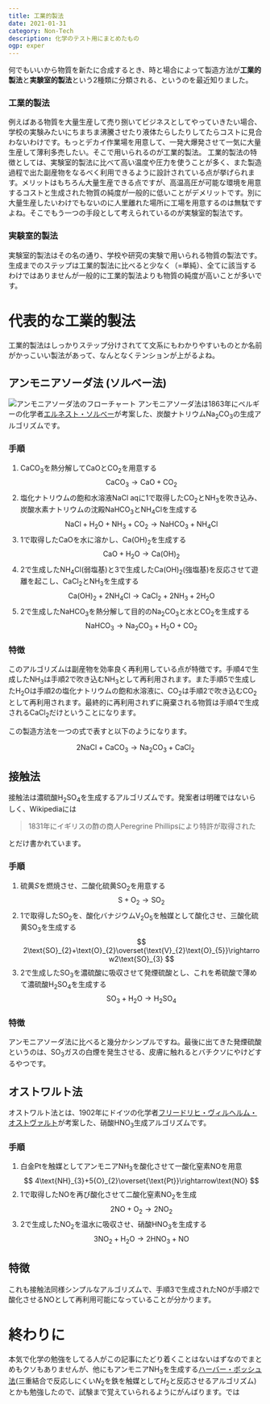 ```yaml
---
title: 工業的製法
date: 2021-01-31
category: Non-Tech
description: 化学のテスト用にまとめたもの
ogp: exper
---
```


何でもいいから物質を新たに合成するとき、時と場合によって製造方法が**工業的製法**と**実験室的製法**という2種類に分類される、というのを最近知りました。

### 工業的製法
例えばある物質を大量生産して売り捌いてビジネスとしてやっていきたい場合、学校の実験みたいにちまちま沸騰させたり液体たらしたりしてたらコストに見合わないわけです。もっとデカイ作業場を用意して、一発大爆発させて一気に大量生産して薄利多売したい。そこで用いられるのが工業的製法。
工業的製法の特徴としては、実験室的製法に比べて高い温度や圧力を使うことが多く、また製造過程で出た副産物をなるべく利用できるように設計されている点が挙げられます。メリットはもちろん大量生産できる点ですが、高温高圧が可能な環境を用意するコストと生成された物質の純度が一般的に低いことがデメリットです。別に大量生産したいわけでもないのに人里離れた場所に工場を用意するのは無駄ですよね。そこでもう一つの手段として考えられているのが実験室的製法です。

### 実験室的製法
実験室的製法はその名の通り、学校や研究の実験で用いられる物質の製法です。生成までのステップは工業的製法に比べると少なく（=単純）、全てに該当するわけではありませんが一般的に工業的製法よりも物質の純度が高いことが多いです。

# 代表的な工業的製法
工業的製法はしっかりステップ分けされてて文系にもわかりやすいものとか名前がかっこいい製法があって、なんとなくテンションが上がるよね。

## アンモニアソーダ法 (ソルべー法)
![アンモニアソーダ法のフローチャート](https://user-images.githubusercontent.com/51294895/106385384-6a915e00-6413-11eb-99ba-378ee91a4b43.png)
アンモニアソーダ法は1863年にベルギーの化学者[エルネスト・ソルべー](https://artsandculture.google.com/exhibit/QQ8X_Kko)が考案した、炭酸ナトリウム$\text{Na}_{2}\text{CO}_{3}$の生成アルゴリズムです。
### 手順
1. $\text{CaCO}_{3}$を熱分解して$\text{CaO}$と$\text{CO}_{2}$を用意する
$$
\text{CaCO}_{3}\rightarrow\text{CaO}+\text{CO}_{2}
$$
2. 塩化ナトリウムの飽和水溶液$\text{NaCl aq}$に1で取得した$\text{CO}_{2}$と$\text{NH}_{3}$を吹き込み、炭酸水素ナトリウムの沈殿$\text{NaHCO}_{3}$と$\text{NH}_{4}\text{Cl}$を生成する
$$
\text{NaCl} + \text{H}_{2}\text{O} + \text{NH}_{3} + \text{CO}_{2}\rightarrow\text{NaHCO}_{3} + \text{NH}_{4}\text{Cl}
$$
3. 1で取得した$\text{CaO}$を水に溶かし、$\text{Ca(OH)}_{2}$を生成する
$$
\text{CaO}+\text{H}_{2}\text{O}\rightarrow\text{Ca(OH)}_{2}
$$
4. 2で生成した$\text{NH}_{4}\text{Cl}$(弱塩基)と3で生成した$\text{Ca(OH)}_{2}$(強塩基)を反応させて遊離を起こし、$\text{CaCl}_{2}$と$\text{NH}_{3}$を生成する
$$
\text{Ca(OH)}_{2} + 2\text{NH}_{4}\text{Cl}\rightarrow\text{CaCl}_{2} + 2\text{NH}_{3} + 2\text{H}_{2}\text{O}
$$
5. 2で生成した$\text{NaHCO}_{3}$を熱分解して目的の$\text{Na}_{2}\text{CO}_{3}$と水と$\text{CO}_{2}$を生成する
$$
\text{NaHCO}_{3}\rightarrow\text{Na}_{2}\text{CO}_{3}+\text{H}_{2}\text{O}+\text{CO}_{2}
$$

### 特徴
このアルゴリズムは副産物を効率良く再利用している点が特徴です。手順4で生成した$\text{NH}_{3}$は手順2で吹き込む$\text{NH}_{3}$として再利用されます。また手順5で生成した$\text{H}_{2}\text{O}$は手順2の塩化ナトリウムの飽和水溶液に、$\text{CO}_{2}$は手順2で吹き込む$\text{CO}_{2}$として再利用されます。最終的に再利用されずに廃棄される物質は手順4で生成される$\text{CaCl}_{2}$だけということになります。

この製造方法を一つの式で表すと以下のようになります。

$$
2\text{NaCl} + \text{CaCO}_{3}\rightarrow\text{Na}_{2}\text{CO}_{3} + \text{CaCl}_{2}
$$

## 接触法
接触法は濃硫酸$\text{H}_{2}\text{SO}_{4}$を生成するアルゴリズムです。発案者は明確ではないらしく、Wikipediaには
> 1831年にイギリスの酢の商人Peregrine Phillipsにより特許が取得された

とだけ書かれています。
### 手順
1. 硫黄$S$を燃焼させ、二酸化硫黄$\text{SO}_{2}$を用意する
$$
\text{S}+\text{O}_{2}\rightarrow\text{SO}_{2}
$$
2. 1で取得した$\text{SO}_{2}$を、酸化バナジウム$\text{V}_{2}\text{O}_{5}$を触媒として酸化させ、三酸化硫黄$\text{SO}_{3}$を生成する
$$
2\text{SO}_{2}+\text{O}_{2}\overset{\text{V}_{2}\text{O}_{5}}\rightarrow2\text{SO}_{3}
$$
3. 2で生成した$\text{SO}_{3}$を濃硫酸に吸収させて発煙硫酸とし、これを希硫酸で薄めて濃硫酸$\text{H}_{2}\text{SO}_{4}$を生成する
$$
\text{SO}_{3}+\text{H}_{2}\text{O}\rightarrow\text{H}_{2}\text{SO}_{4}
$$

### 特徴
アンモニアソーダ法に比べると幾分かシンプルですね。最後に出てきた発煙硫酸というのは、$\text{SO}_{3}$ガスの白煙を発生させる、皮膚に触れるとバチクソにやけどするやつです。

## オストワルト法
オストワルト法とは、1902年にドイツの化学者[フリードリヒ・ヴィルヘルム・オストヴァルト](https://artsandculture.google.com/entity/wilhelm-ostwald/m0872h)が考案した、硝酸$\text{HNO}_{3}$生成アルゴリズムです。
### 手順
1. 白金$\text{Pt}$を触媒としてアンモニア$\text{NH}_{3}$を酸化させて一酸化窒素$\text{NO}$を用意
$$
4\text{NH}_{3}+5{O}_{2}\overset{\text{Pt}}\rightarrow\text{NO}
$$
2. 1で取得した$\text{NO}$を再び酸化させて二酸化窒素$\text{NO}_{2}$を生成
$$
2\text{NO}+\text{O}_{2}\rightarrow2\text{NO}_{2}
$$
3. 2で生成した$\text{NO}_{2}$を温水に吸収させ、硝酸$\text{HNO}_{3}$を生成する
$$
3\text{NO}_{2}+\text{H}_{2}\text{O}\rightarrow2\text{HNO}_{3}+\text{NO}
$$

## 特徴
これも接触法同様シンプルなアルゴリズムで、手順3で生成された$\text{NO}$が手順2で酸化させる$\text{NO}$として再利用可能になっていることが分かります。

# 終わりに
本気で化学の勉強をしてる人がこの記事にたどり着くことはないはずなのでまとめもクソもありませんが、他にもアンモニア$\text{NH}_{3}$を生成する[ハーバー・ボッシュ法](http://www.mech.nias.ac.jp/biomass/Haber1.htm)(三重結合で反応しにくい$N_{2}$を鉄を触媒として$H_{2}$と反応させるアルゴリズム)とかも勉強したので、試験まで覚えていられるようにがんばります。では
